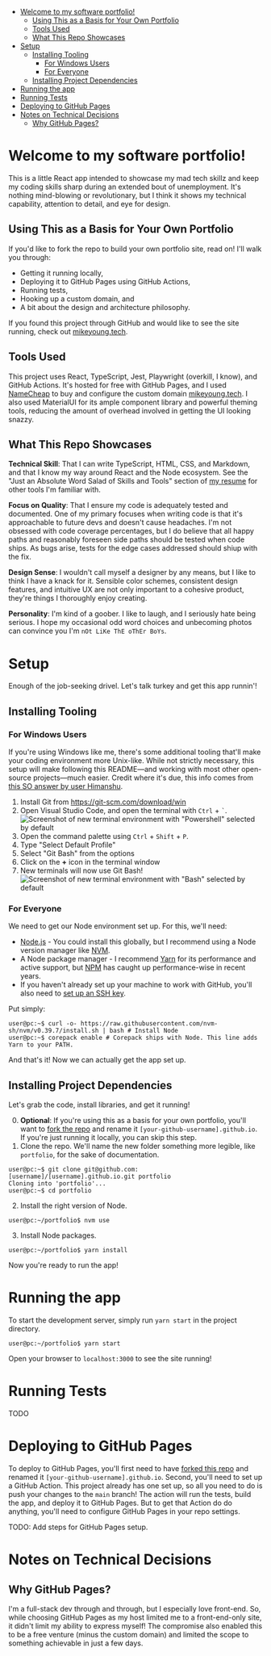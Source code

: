- [Welcome to my software portfolio!](#welcome-to-my-software-portfolio)
  - [Using This as a Basis for Your Own Portfolio](#using-this-as-a-basis-for-your-own-portfolio)
  - [Tools Used](#tools-used)
  - [What This Repo Showcases](#what-this-repo-showcases)
- [Setup](#setup)
  - [Installing Tooling](#installing-tooling)
    - [For Windows Users](#for-windows-users)
    - [For Everyone](#for-everyone)
  - [Installing Project Dependencies](#installing-project-dependencies)
- [Running the app](#running-the-app)
- [Running Tests](#running-tests)
- [Deploying to GitHub Pages](#deploying-to-github-pages)
- [Notes on Technical Decisions](#notes-on-technical-decisions)
  - [Why GitHub Pages?](#why-github-pages)

# Welcome to my software portfolio!
This is a little React app intended to showcase my mad tech skillz and keep my coding skills sharp during an extended bout of unemployment. It's nothing mind-blowing or revolutionary, but I think it shows my technical capability, attention to detail, and eye for design.

## Using This as a Basis for Your Own Portfolio
If you'd like to fork the repo to build your own portfolio site, read on! I'll walk you through:
- Getting it running locally,
- Deploying it to GitHub Pages using GitHub Actions,
- Running tests,
- Hooking up a custom domain, and
- A bit about the design and architecture philosophy.

If you found this project through GitHub and would like to see the site running, check out [mikeyoung.tech](https://mikeyoung.tech).

## Tools Used
This project uses React, TypeScript, Jest, Playwright (overkill, I know), and GitHub Actions. It's hosted for free with GitHub Pages, and I used [NameCheap](https://www.namecheap.com/) to buy and configure the custom domain [mikeyoung.tech](https://mikeyoung.tech). I also used MaterialUI for its ample component library and powerful theming tools, reducing the amount of overhead involved in getting the UI looking snazzy.

## What This Repo Showcases
**Technical Skill**: That I can write TypeScript, HTML, CSS, and Markdown, and that I know my way around React and the Node ecosystem. See the "Just an Absolute Word Salad of Skills and Tools" section of [my resume](https://www.mikeyoung.tech/#/resume) for other tools I'm familiar with.

**Focus on Quality**: That I ensure my code is adequately tested and documented. One of my primary focuses when writing code is that it's approachable to future devs and doesn't cause headaches. I'm not obsessed with code coverage percentages, but I do believe that all happy paths and reasonably foreseen side paths should be tested when code ships. As bugs arise, tests for the edge cases addressed should shiup with the fix.

**Design Sense**: I wouldn't call myself a designer by any means, but I like to think I have a knack for it. Sensible color schemes, consistent design features, and intuitive UX are not only important to a cohesive product, they're things I thoroughly enjoy creating.

**Personality**: I'm kind of a goober. I like to laugh, and I seriously hate being serious. I hope my occasional odd word choices and unbecoming photos can convince you I'm `nOt LiKe ThE oThEr BoYs`.

# Setup
Enough of the job-seeking drivel. Let's talk turkey and get this app runnin'!

## Installing Tooling
### For Windows Users
If you're using Windows like me, there's some additional tooling that'll make your coding environment more Unix-like. While not strictly necessary, this setup will make following this README—and working with most other open-source projects—much easier. Credit where it's due, this info comes from [this SO answer by user Himanshu](https://stackoverflow.com/a/50527994/7137556).
1. Install Git from https://git-scm.com/download/win
2. Open Visual Studio Code, and open the terminal with `Ctrl` + `` ` ``.
   ![Screenshot of new terminal environment with "Powershell" selected by default](https://i.sstatic.net/V4hx4.png)
3. Open the command palette using `Ctrl` + `Shift` + `P`.
4. Type "Select Default Profile"
5. Select "Git Bash" from the options
6. Click on the **+** icon in the terminal window
7. New terminals will now use Git Bash!
   ![Screenshot of new terminal environment with "Bash" selected by default](https://i.sstatic.net/5zLAP.png)

### For Everyone
We need to get our Node environment set up. For this, we'll need:
- [Node.js](https://nodejs.org) - You could install this globally, but I recommend using a Node version manager like [NVM](https://github.com/nvm-sh/nvm?tab=readme-ov-file#install--update-script).
- A Node package manager - I recommend [Yarn](https://yarnpkg.com/getting-started) for its performance and active support, but [NPM](https://nodejs.org/en/learn/getting-started/an-introduction-to-the-npm-package-manager) has caught up performance-wise in recent years.
- If you haven't already set up your machine to work with GitHub, you'll also need to [set up an SSH key](https://docs.github.com/en/authentication/connecting-to-github-with-ssh).

Put simply:
```console
user@pc:~$ curl -o- https://raw.githubusercontent.com/nvm-sh/nvm/v0.39.7/install.sh | bash # Install Node
user@pc:~$ corepack enable # Corepack ships with Node. This line adds Yarn to your PATH.
```
And that's it! Now we can actually get the app set up.

## Installing Project Dependencies
Let's grab the code, install libraries, and get it running!

0. **Optional**: If you're using this as a basis for your own portfolio, you'll want to [fork the repo](https://docs.github.com/en/pull-requests/collaborating-with-pull-requests/working-with-forks/fork-a-repo) and rename it `[your-github-username].github.io`. If you're just running it locally, you can skip this step.
1. Clone the repo. We'll name the new folder something more legible, like `portfolio`, for the sake of documentation.
```console
user@pc:~$ git clone git@github.com:[username]/[username].github.io.git portfolio
Cloning into 'portfolio'...
user@pc:~$ cd portfolio
```
2. Install the right version of Node.
```console
user@pc:~/portfolio$ nvm use
```
3. Install Node packages.
```console
user@pc:~/portfolio$ yarn install
```

Now you're ready to run the app!

# Running the app
To start the development server, simply run `yarn start` in the project directory.
```console
user@pc:~/portfolio$ yarn start
```

Open your browser to `localhost:3000` to see the site running!

# Running Tests
TODO

# Deploying to GitHub Pages
To deploy to GitHub Pages, you'll first need to have [forked this repo](https://docs.github.com/en/pull-requests/collaborating-with-pull-requests/working-with-forks/fork-a-repo) and renamed it `[your-github-username].github.io`. Second, you'll need to set up a GitHub Action. This project already has one set up, so all you need to do is push your changes to the `main` branch! The action will run the tests, build the app, and deploy it to GitHub Pages. But to get that Action do do anything, you'll need to configure GitHub Pages in your repo settings.

TODO: Add steps for GitHub Pages setup.

# Notes on Technical Decisions
## Why GitHub Pages?
I'm a full-stack dev through and through, but I especially love front-end. So, while choosing GitHub Pages as my host limited me to a front-end-only site, it didn't limit my ability to express myself! The compromise also enabled this to be a free venture (minus the custom domain) and limited the scope to something achievable in just a few days.
